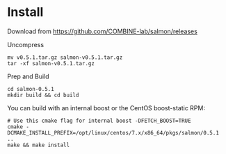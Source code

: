 # Install
Download from https://github.com/COMBINE-lab/salmon/releases

Uncompress
```
mv v0.5.1.tar.gz salmon-v0.5.1.tar.gz
tar -xf salmon-v0.5.1.tar.gz
```
Prep and Build
```
cd salmon-0.5.1
mkdir build && cd build
```
You can build with an internal boost or the CentOS boost-static RPM:
```
# Use this cmake flag for internal boost -DFETCH_BOOST=TRUE
cmake -DCMAKE_INSTALL_PREFIX=/opt/linux/centos/7.x/x86_64/pkgs/salmon/0.5.1 ..
make && make install
```
